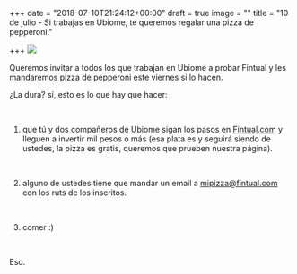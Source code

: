+++
date = "2018-07-10T21:24:12+00:00"
draft = true
image = ""
title = "10 de julio - Si trabajas en Ubiome, te queremos regalar una pizza de pepperoni."

+++
![](/uploads/pizza-1344720_640.jpg)

Queremos invitar a todos los que trabajan en Ubiome a probar Fintual y les mandaremos pizza de pepperoni este viernes si lo hacen.

¿La dura? sí, esto es lo que hay que hacer:

<br>

1) que tú y dos compañeros de Ubiome sigan los pasos en [Fintual.com](https://fintual.com/) y lleguen a invertir mil pesos o más (esa plata es y seguirá siendo de ustedes, la pizza es gratis, queremos que prueben nuestra página).

<br>

2) alguno de ustedes tiene que mandar un email a mipizza@fintual.com con los ruts de los inscritos. 

<br>

3) comer :)

<br>

Eso.
